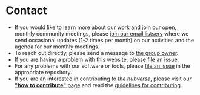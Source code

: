# Contact  

- If you would like to learn more about our work and join our open, monthly community meetings, please [join our email listserv](https://groups.io/g/hubverse) where we send occasional updates (1-2 times per month) on our activities and the agenda for our monthly meetings.  
- To reach out directly, please send a message to <a href="mailto:hubverse+owner@groups.io">the group owner</a>.  
- If you are having a problem with this website, please [file an issue](https://github.com/Infectious-Disease-Modeling-Hubs/hubDocs/issues).  
- For any problems with our software or tools, please [file an issue](contribute.md#file-issues) in the appropriate repository.  
- If you are an interested in contributing to _the hubverse_, please visit our [**"how to contribute"** page](contribute.md) and read the [guidelines for contributing](https://infectious-disease-modeling-hubs.github.io/hubUtils/CONTRIBUTING.html).  


